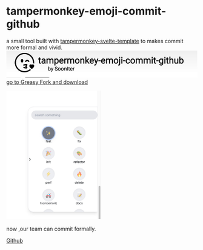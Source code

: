 # tampermonkey-emoji-commit-github

a small tool built with [tampermonkey-svelte-template](https://github.com/SoonIter/tampermonkey-svelte-template) to makes commit more formal and vivid.
![title](./docs/imgs/title.jpg)
[go to Greasy Fork and download](https://greasyfork.org/zh-CN/scripts/447570-tampermonkey-emoji-commit-github)

<img src="./docs/imgs/demo1.jpg" alt="demo1" style="zoom: 33%;" />

now ,our team can commit formally.

[Github](https://github.com/cumtflyingstudio/tampermonkey-emoji-commit-github)
